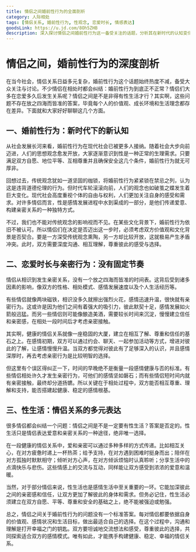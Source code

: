 ```yaml
---
title: 情侣之间婚前性行为的全面剖析
category: 人际相处
tags: [情侣关系, 婚前性行为, 性观念, 恋爱时长, 情感表达]
goodsLink: https://u.jd.com/8Oh5ZHB
description: 深入探讨情侣之间婚前性行为这一备受关注的话题，分析其在新时代的认知变化，阐述恋爱时长与亲密行为的关系，以及性生活并非情侣关系的唯一表达方式，为情侣们提供关于此问题的思考方向和决策依据。
---
```


# 情侣之间，婚前性行为的深度剖析

在当今社会，情侣关系日益多元复杂，婚前性行为这个话题始终热度不减，备受大众关注与讨论。不少情侣在相处时都会纠结：婚前性行为到底正不正常？情侣们大多在恋爱多久后发生关系呢？情侣之间是不是非得有性生活才行？其实啊，这些问题不存在放之四海而皆准的答案，毕竟每个人的价值观、成长环境和生活理念都存在差异。下面就和大家好好聊聊这几个方面。

## 一、婚前性行为：新时代下的新认知

从社会发展长河来看，婚前性行为在现代社会已被更多人接纳。随着社会大步向前迈进，人们的思想观念愈发开放，大家逐渐意识到性是一种正常的生理需求。只要满足双方自愿、地位平等、互相尊重并且确保安全这几个条件，婚前性行为就无可厚非。

回想过去，传统观念犹如一道坚固的枷锁，将婚前性行为紧紧锁在禁忌之列，认为这是违背道德伦理的行为。但时代车轮滚滚向前，人们的观念也如破茧之蝶发生着巨大变化。现代社会高度重视个体的自由与权利，人们更加关注自身的感受和需求。对许多情侣而言，性是感情发展进程中水到渠成的一部分，是他们传递爱意、构建亲密关系的一种独特方式。

不过，我们也不能对传统观念的影响视而不见。在某些文化背景下，婚前性行为依旧不被认可。所以情侣们在决定是否迈出这一步时，必须考虑双方价值观和文化背景是否契合。要是一方深受传统观念熏陶，另一方却比较开放，这就极易产生矛盾冲突。此时，双方需要深度沟通、相互理解，尊重彼此的感受与选择。

## 二、恋爱时长与亲密行为：没有固定节奏

情侣从相识到发生亲密关系，没有一个放之四海而皆准的时间表。这背后受到诸多因素的影响，像双方的性格、相处模式、感情发展速度以及个人生活经历等。

有些情侣就像两块磁铁，相识没多久就擦出强烈火花，感情迅速升温，很快就有亲密行为。这或许是因为他们之间有着强大的吸引力，彼此默契十足，感情发展如火箭般迅猛。而另一些情侣则可能像酿造美酒，需要较长时间来沉淀，慢慢建立信任和亲密感，在相处一段时间后才考虑亲密接触。

其实啊，健康的情侣关系就像一座稳固的大厦，建立在相互了解、尊重和信任的基石之上。在感情初期，双方可以通过约会、聊天、一起参加活动等方式，增进对彼此的了解，让感情慢慢升温。当双方都觉得对彼此有了足够深入的认识，并且感情深厚时，再去考虑亲密行为是比较明智的选择。

但这里有个误区得纠正一下，时间的早晚绝不是衡量一段感情健康与否的标准。有些情侣相处许久才发生亲密行为，可他们的感情坚如磐石；而有些情侣短时间内就有亲密接触，最终却分道扬镳。所以关键在于相处过程中，双方能否相互尊重、理解和支持，能否搭建起健康、稳定的感情根基。

## 三、性生活：情侣关系的多元表达

很多情侣都会纠结一个问题：情侣之间是不是一定要有性生活？答案是否定的。性生活只是情侣表达爱意和亲密关系的一种途径，绝非唯一选择。

在一段健康的情侣关系中，爱和亲密可以通过多种多样的方式传递。比如相互关心，在对方疲惫时递上一杯热茶；给予支持，在对方遇到困难时挺身而出；陪伴在对方孤独时默默相守；倾听对方心声，在对方倾诉烦恼时认真聆听；分享生活中的点滴快乐与悲伤。这些情感上的交流与互动，同样能让双方感受到浓浓的爱意和温暖。

当然，对于部分情侣来说，性生活也是感情生活中至关重要的一环。它能加深彼此之间的亲密感和信任，让双方更加了解彼此的身体和需求。但务必记住，性生活必须建立在双方自愿、平等、尊重和安全的基础之上，绝不能被强迫或勉强。

总之，情侣之间关于婚前性行为的问题没有一个标准答案。每对情侣都要依据自身的价值观、感情状况和生活目标，做出最适合自己的选择。在这个过程中，沟通和理解是打开幸福之门的钥匙。双方要坦诚地交流想法和感受，尊重彼此的选择，共同探索适合双方的感情模式。唯有如此，才能携手构建健康、稳定、幸福的情侣关系。